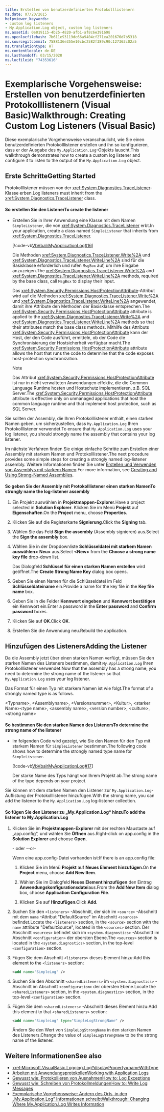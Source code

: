 ```yaml
---
title: Erstellen von benutzerdefinierten Protokolllistenern
ms.date: 07/20/2015
helpviewer_keywords:
- custom log listeners
- My.Application.Log object, custom log listeners
ms.assetid: 0e019115-4b25-4820-afb1-af8c6e391698
ms.openlocfilehash: 7b611e93119dc66a9404cf271ea201676d7b5318
ms.sourcegitcommit: 7588136e355e10cbc2582f389c90c127363c02a5
ms.translationtype: HT
ms.contentlocale: de-DE
ms.lasthandoff: 03/15/2020
ms.locfileid: "74353616"
---
```

# <a name="walkthrough-creating-custom-log-listeners-visual-basic"></a><span data-ttu-id="04de8-102">Exemplarische Vorgehensweise: Erstellen von benutzerdefinierten Protokolllistenern (Visual Basic)</span><span class="sxs-lookup"><span data-stu-id="04de8-102">Walkthrough: Creating Custom Log Listeners (Visual Basic)</span></span>

<span data-ttu-id="04de8-103">Diese exemplarische Vorgehensweise veranschaulicht, wie Sie einen benutzerdefinierten Protokolllistener erstellen und ihn so konfigurieren, dass er der Ausgabe des `My.Application.Log`-Objekts lauscht.</span><span class="sxs-lookup"><span data-stu-id="04de8-103">This walkthrough demonstrates how to create a custom log listener and configure it to listen to the output of the `My.Application.Log` object.</span></span>

## <a name="getting-started"></a><span data-ttu-id="04de8-104">Erste Schritte</span><span class="sxs-lookup"><span data-stu-id="04de8-104">Getting Started</span></span>

<span data-ttu-id="04de8-105">Protokolllistener müssen von der <xref:System.Diagnostics.TraceListener>-Klasse erben.</span><span class="sxs-lookup"><span data-stu-id="04de8-105">Log listeners must inherit from the <xref:System.Diagnostics.TraceListener> class.</span></span>

#### <a name="to-create-the-listener"></a><span data-ttu-id="04de8-106">So erstellen Sie den Listener</span><span class="sxs-lookup"><span data-stu-id="04de8-106">To create the listener</span></span>

- <span data-ttu-id="04de8-107">Erstellen Sie in Ihrer Anwendung eine Klasse mit dem Namen `SimpleListener`, die von <xref:System.Diagnostics.TraceListener> erbt.</span><span class="sxs-lookup"><span data-stu-id="04de8-107">In your application, create a class named `SimpleListener` that inherits from <xref:System.Diagnostics.TraceListener>.</span></span>

     [!code-vb[VbVbalrMyApplicationLog#16](~/samples/snippets/visualbasic/VS_Snippets_VBCSharp/VbVbalrMyApplicationLog/VB/Form1.vb#16)]

     <span data-ttu-id="04de8-108">Die Methoden <xref:System.Diagnostics.TraceListener.Write%2A> und <xref:System.Diagnostics.TraceListener.WriteLine%2A> sind für die Basisklasse erforderlich und rufen `MsgBox` auf, um ihre Eingabe anzuzeigen.</span><span class="sxs-lookup"><span data-stu-id="04de8-108">The <xref:System.Diagnostics.TraceListener.Write%2A> and <xref:System.Diagnostics.TraceListener.WriteLine%2A> methods, required by the base class, call `MsgBox` to display their input.</span></span>

     <span data-ttu-id="04de8-109">Das <xref:System.Security.Permissions.HostProtectionAttribute>-Attribut wird auf die Methoden <xref:System.Diagnostics.TraceListener.Write%2A> und <xref:System.Diagnostics.TraceListener.WriteLine%2A> angewendet, damit ihre Attribute den Methoden der Basisklasse entsprechen.</span><span class="sxs-lookup"><span data-stu-id="04de8-109">The <xref:System.Security.Permissions.HostProtectionAttribute> attribute is applied to the <xref:System.Diagnostics.TraceListener.Write%2A> and <xref:System.Diagnostics.TraceListener.WriteLine%2A> methods so that their attributes match the base class methods.</span></span> <span data-ttu-id="04de8-110">Mithilfe des Attributs <xref:System.Security.Permissions.HostProtectionAttribute> kann der Host, der den Code ausführt, ermitteln, ob der Code die Synchronisierung der Hostsicherheit verfügbar macht.</span><span class="sxs-lookup"><span data-stu-id="04de8-110">The <xref:System.Security.Permissions.HostProtectionAttribute> attribute allows the host that runs the code to determine that the code exposes host-protection synchronization.</span></span>

    > [!NOTE]
    > <span data-ttu-id="04de8-111">Das Attribut <xref:System.Security.Permissions.HostProtectionAttribute> ist nur in nicht verwalteten Anwendungen effektiv, die die Common Language Runtime hosten und Hostschutz implementieren, z.B. SQL Server.</span><span class="sxs-lookup"><span data-stu-id="04de8-111">The <xref:System.Security.Permissions.HostProtectionAttribute> attribute is effective only on unmanaged applications that host the common language runtime and that implement host protection, such as SQL Server.</span></span>

<span data-ttu-id="04de8-112">Sie sollten der Assembly, die Ihren Protokolllistener enthält, einen starken Namen geben, um sicherzustellen, dass `My.Application.Log` Ihren Protokolllistener verwendet.</span><span class="sxs-lookup"><span data-stu-id="04de8-112">To ensure that `My.Application.Log` uses your log listener, you should strongly name the assembly that contains your log listener.</span></span>

<span data-ttu-id="04de8-113">Im nächste Verfahren finden Sie einige einfache Schritte zum Erstellen einer Assembly mit starkem Namen und Protokolllistener.</span><span class="sxs-lookup"><span data-stu-id="04de8-113">The next procedure provides some simple steps for creating a strongly named log-listener assembly.</span></span> <span data-ttu-id="04de8-114">Weitere Informationen finden Sie unter [Erstellen und Verwenden von Assemblys mit starkem Namen](../../../../standard/assembly/create-use-strong-named.md).</span><span class="sxs-lookup"><span data-stu-id="04de8-114">For more information, see [Creating and Using Strong-Named Assemblies](../../../../standard/assembly/create-use-strong-named.md).</span></span>

#### <a name="to-strongly-name-the-log-listener-assembly"></a><span data-ttu-id="04de8-115">So geben Sie der Assembly mit Protokolllistener einen starken Namen</span><span class="sxs-lookup"><span data-stu-id="04de8-115">To strongly name the log-listener assembly</span></span>

1. <span data-ttu-id="04de8-116">Ein Projekt auswählen in **Projektmappen-Explorer**.</span><span class="sxs-lookup"><span data-stu-id="04de8-116">Have a project selected in **Solution Explorer**.</span></span> <span data-ttu-id="04de8-117">Klicken Sie im Menü **Projekt** auf **Eigenschaften**.</span><span class="sxs-lookup"><span data-stu-id="04de8-117">On the **Project** menu, choose **Properties**.</span></span>

2. <span data-ttu-id="04de8-118">Klicken Sie auf die Registerkarte **Signierung**.</span><span class="sxs-lookup"><span data-stu-id="04de8-118">Click the **Signing** tab.</span></span>

3. <span data-ttu-id="04de8-119">Wählen Sie das Feld **Sign the assembly** (Assembly signieren) aus.</span><span class="sxs-lookup"><span data-stu-id="04de8-119">Select the **Sign the assembly** box.</span></span>

4. <span data-ttu-id="04de8-120">Wählen Sie in der Dropdownliste **Schlüsseldatei mit starkem Namen auswählen\<** **Neu>** aus.</span><span class="sxs-lookup"><span data-stu-id="04de8-120">Select **\<New>** from the **Choose a strong name key file** drop-down list.</span></span>

     <span data-ttu-id="04de8-121">Das Dialogfeld **Schlüssel für einen starken Namen erstellen** wird geöffnet.</span><span class="sxs-lookup"><span data-stu-id="04de8-121">The **Create Strong Name Key** dialog box opens.</span></span>

5. <span data-ttu-id="04de8-122">Geben Sie einen Namen für die Schlüsseldatei im Feld **Schlüsseldateiname** ein.</span><span class="sxs-lookup"><span data-stu-id="04de8-122">Provide a name for the key file in the **Key file name** box.</span></span>

6. <span data-ttu-id="04de8-123">Geben Sie in die Felder **Kennwort eingeben** und **Kennwort bestätigen** ein Kennwort ein.</span><span class="sxs-lookup"><span data-stu-id="04de8-123">Enter a password in the **Enter password** and **Confirm password** boxes.</span></span>

7. <span data-ttu-id="04de8-124">Klicken Sie auf **OK**.</span><span class="sxs-lookup"><span data-stu-id="04de8-124">Click **OK**.</span></span>

8. <span data-ttu-id="04de8-125">Erstellen Sie die Anwendung neu.</span><span class="sxs-lookup"><span data-stu-id="04de8-125">Rebuild the application.</span></span>

## <a name="adding-the-listener"></a><span data-ttu-id="04de8-126">Hinzufügen des Listeners</span><span class="sxs-lookup"><span data-stu-id="04de8-126">Adding the Listener</span></span>

<span data-ttu-id="04de8-127">Da die Assembly jetzt über einen starken Namen verfügt, müssen Sie den starken Namen des Listeners bestimmen, damit `My.Application.Log` Ihren Protokolllistener verwendet.</span><span class="sxs-lookup"><span data-stu-id="04de8-127">Now that the assembly has a strong name, you need to determine the strong name of the listener so that `My.Application.Log` uses your log listener.</span></span>

<span data-ttu-id="04de8-128">Das Format für einen Typ mit starkem Namen ist wie folgt.</span><span class="sxs-lookup"><span data-stu-id="04de8-128">The format of a strongly named type is as follows.</span></span>

<span data-ttu-id="04de8-129">\<Typname>, \<Assemblyname>, \<Versionsnummer>, \<Kultur>, \<starker Name></span><span class="sxs-lookup"><span data-stu-id="04de8-129">\<type name>, \<assembly name>, \<version number>, \<culture>, \<strong name></span></span>

#### <a name="to-determine-the-strong-name-of-the-listener"></a><span data-ttu-id="04de8-130">So bestimmen Sie den starken Namen des Listeners</span><span class="sxs-lookup"><span data-stu-id="04de8-130">To determine the strong name of the listener</span></span>

- <span data-ttu-id="04de8-131">Im folgenden Code wird gezeigt, wie Sie den Namen für den Typ mit starkem Namen für `SimpleListener` bestimmen.</span><span class="sxs-lookup"><span data-stu-id="04de8-131">The following code shows how to determine the strongly named type name for `SimpleListener`.</span></span>

     [!code-vb[VbVbalrMyApplicationLog#17](~/samples/snippets/visualbasic/VS_Snippets_VBCSharp/VbVbalrMyApplicationLog/VB/Form1.vb#17)]

     <span data-ttu-id="04de8-132">Der starke Name des Typs hängt von Ihrem Projekt ab.</span><span class="sxs-lookup"><span data-stu-id="04de8-132">The strong name of the type depends on your project.</span></span>

<span data-ttu-id="04de8-133">Sie können mit dem starken Namen den Listener zur `My.Application.Log`-Auflistung der Protokolllistener hinzufügen.</span><span class="sxs-lookup"><span data-stu-id="04de8-133">With the strong name, you can add the listener to the `My.Application.Log` log-listener collection.</span></span>

#### <a name="to-add-the-listener-to-myapplicationlog"></a><span data-ttu-id="04de8-134">So fügen Sie den Listener zu „My.Application.Log“ hinzu</span><span class="sxs-lookup"><span data-stu-id="04de8-134">To add the listener to My.Application.Log</span></span>

1. <span data-ttu-id="04de8-135">Klicken Sie im **Projektmappen-Explorer** mit der rechten Maustaste auf „app.config“, und wählen Sie **Öffnen** aus.</span><span class="sxs-lookup"><span data-stu-id="04de8-135">Right-click on app.config in the **Solution Explorer** and choose **Open**.</span></span>

     <span data-ttu-id="04de8-136">\- oder -</span><span class="sxs-lookup"><span data-stu-id="04de8-136">-or-</span></span>

     <span data-ttu-id="04de8-137">Wenn eine app.config-Datei vorhanden ist:</span><span class="sxs-lookup"><span data-stu-id="04de8-137">If there is an app.config file:</span></span>

    1. <span data-ttu-id="04de8-138">Klicken Sie im Menü **Projekt** auf **Neues Element hinzufügen**.</span><span class="sxs-lookup"><span data-stu-id="04de8-138">On the **Project** menu, choose **Add New Item**.</span></span>

    2. <span data-ttu-id="04de8-139">Wählen Sie im Dialogfeld **Neues Element hinzufügen** den Eintrag **Anwendungskonfigurationsdatei**aus.</span><span class="sxs-lookup"><span data-stu-id="04de8-139">From the **Add New Item** dialog box, choose **Application Configuration File**.</span></span>

    3. <span data-ttu-id="04de8-140">Klicken Sie auf **Hinzufügen**.</span><span class="sxs-lookup"><span data-stu-id="04de8-140">Click **Add**.</span></span>

2. <span data-ttu-id="04de8-141">Suchen Sie den `<listeners>` -Abschnitt, der sich im `<source>` -Abschnitt mit dem `name` -Attribut "DefaultSource" im Abschnitt `<sources>` befindet.</span><span class="sxs-lookup"><span data-stu-id="04de8-141">Locate the `<listeners>` section, in the `<source>` section with the `name` attribute "DefaultSource", located in the `<sources>` section.</span></span> <span data-ttu-id="04de8-142">Der Abschnitt `<sources>` befindet sich im `<system.diagnostics>` -Abschnitt im Abschnitt `<configuration>` der obersten Ebene.</span><span class="sxs-lookup"><span data-stu-id="04de8-142">The `<sources>` section is located in the `<system.diagnostics>` section, in the top-level `<configuration>` section.</span></span>

3. <span data-ttu-id="04de8-143">Fügen Sie dem Abschnitt `<listeners>` dieses Element hinzu:</span><span class="sxs-lookup"><span data-stu-id="04de8-143">Add this element to the `<listeners>` section:</span></span>

    ```xml
    <add name="SimpleLog" />
    ```

4. <span data-ttu-id="04de8-144">Suchen Sie den Abschnitt `<sharedListeners>` im `<system.diagnostics>` -Abschnitt im Abschnitt `<configuration>` der obersten Ebene.</span><span class="sxs-lookup"><span data-stu-id="04de8-144">Locate the `<sharedListeners>` section, in the `<system.diagnostics>` section, in the top-level `<configuration>` section.</span></span>

5. <span data-ttu-id="04de8-145">Fügen Sie dem `<sharedListeners>` -Abschnitt dieses Element hinzu:</span><span class="sxs-lookup"><span data-stu-id="04de8-145">Add this element to that `<sharedListeners>` section:</span></span>

    ```xml
    <add name="SimpleLog" type="SimpleLogStrongName" />
    ```

     <span data-ttu-id="04de8-146">Ändern Sie den Wert von `SimpleLogStrongName` in den starken Namen des Listeners.</span><span class="sxs-lookup"><span data-stu-id="04de8-146">Change the value of `SimpleLogStrongName` to be the strong name of the listener.</span></span>

## <a name="see-also"></a><span data-ttu-id="04de8-147">Weitere Informationen</span><span class="sxs-lookup"><span data-stu-id="04de8-147">See also</span></span>

- <xref:Microsoft.VisualBasic.Logging.Log?displayProperty=nameWithType>
- [<span data-ttu-id="04de8-148">Arbeiten mit Anwendungsprotokollen</span><span class="sxs-lookup"><span data-stu-id="04de8-148">Working with Application Logs</span></span>](../../../../visual-basic/developing-apps/programming/log-info/working-with-application-logs.md)
- [<span data-ttu-id="04de8-149">Gewusst wie: Protokollieren von Ausnahmen</span><span class="sxs-lookup"><span data-stu-id="04de8-149">How to: Log Exceptions</span></span>](../../../../visual-basic/developing-apps/programming/log-info/how-to-log-exceptions.md)
- [<span data-ttu-id="04de8-150">Gewusst wie: Schreiben von Protokollmeldungen</span><span class="sxs-lookup"><span data-stu-id="04de8-150">How to: Write Log Messages</span></span>](../../../../visual-basic/developing-apps/programming/log-info/how-to-write-log-messages.md)
- [<span data-ttu-id="04de8-151">Exemplarische Vorgehensweise: Ändern des Orts, in den „My.Application.Log“ Informationen schreibt</span><span class="sxs-lookup"><span data-stu-id="04de8-151">Walkthrough: Changing Where My.Application.Log Writes Information</span></span>](../../../../visual-basic/developing-apps/programming/log-info/walkthrough-changing-where-my-application-log-writes-information.md)
